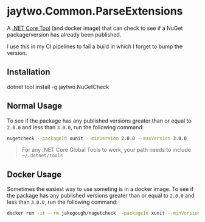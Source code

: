 # jaytwo.Common.ParseExtensions

A [.NET Core Tool](https://docs.microsoft.com/en-us/dotnet/core/tools/global-tools) (and docker image) that can check to see if a NuGet package/version has already been published.

I use this in my CI pipelines to fail a build in which I forget to bump the version.


## Installation

dotnet tool install -g jaytwo.NuGetCheck

## Normal Usage

To see if the package has any published versions greater than or equal to `2.0.0` and less than `3.0.0`, run the following command:

```bash
nugetcheck --packageId xunit --minVersion 2.0.0 --maxVersion 3.0.0
```

> For any .NET Core Global Tools to work, your path needs to include `~/.dotnet/tools`

## Docker Usage

Sometimes the easiest way to use someting is in a docker image.  To see if the package has any published versions greater than or equal to `2.0.0` and less than `3.0.0`, run the following command:

```bash
docker run -it --rm jakegough/nugetcheck --packageId xunit --minVersion 2.0.0 --maxVersion 3.0.0
```
